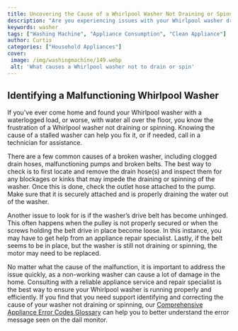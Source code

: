 ```yaml
---
title: Uncovering the Cause of a Whirlpool Washer Not Draining or Spinning
description: "Are you experiencing issues with your Whirlpool washer draining or spinning Find out what might be causing the issue and learn troubleshooting tips to get it working again"
keywords: washer
tags: ["Washing Machine", "Appliance Consumption", "Clean Appliance"]
author: Curtis
categories: ["Household Appliances"]
cover: 
 image: /img/washingmachine/149.webp
 alt: 'What causes a Whirlpool washer not to drain or spin'
---
```

## Identifying a Malfunctioning Whirlpool Washer
If you've ever come home and found your Whirlpool washer with a waterlogged load, or worse, with water all over the floor, you know the frustration of a Whirlpool washer not draining or spinning. Knowing the cause of a stalled washer can help you fix it, or if needed, call in a technician for assistance. 

There are a few common causes of a broken washer, including clogged drain hoses, malfunctioning pumps and broken belts. The best way to check is to first locate and remove the drain hose(s) and inspect them for any blockages or kinks that may impede the draining or spinning of the washer. Once this is done, check the outlet hose attached to the pump. Make sure that it is securely attached and is properly draining the water out of the washer. 

Another issue to look for is if the washer’s drive belt has become unhinged. This often happens when the pulley is not properly secured or when the screws holding the belt drive in place become loose. In this instance, you may have to get help from an appliance repair specialist. Lastly, if the belt seems to be in place, but the washer is still not draining or spinning, the motor may need to be replaced. 

No matter what the cause of the malfunction, it is important to address the issue quickly, as a non-working washer can cause a lot of damage in the home. Consulting with a reliable appliance service and repair specialist is the best way to ensure your Whirlpool washer is running properly and efficiently. If you find that you need support identifying and correcting the cause of your washer not draining or spinning, our [Comprehensive Appliance Error Codes Glossary](./error-codes/) can help you to better understand the error message seen on the dail monitor.
